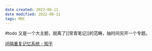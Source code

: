 ```yaml
---
date created: 2022-08-11
date modified: 2022-08-11
tags: MOC
---
```


#todo 又是一个大主题，脱离了[[常青笔记]]的范畴，抽时间另开一个专题。

[间隔重复记忆系统 - 知乎](https://zhuanlan.zhihu.com/p/404257681)

